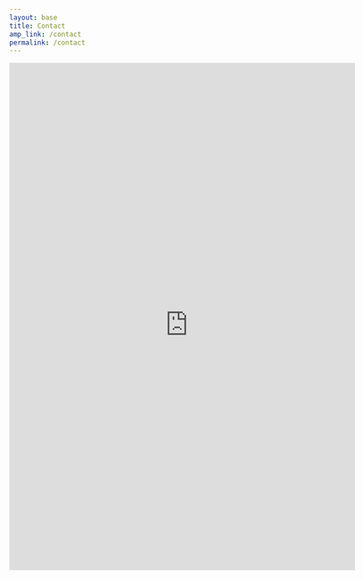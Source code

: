 ```yaml
---
layout: base
title: Contact
amp_link: /contact
permalink: /contact
---
```

<div style="width: 620px; height: 910px; overflow: hidden; margin: 0 auto 20px auto;">
    <iframe src="https://docs.google.com/forms/d/e/1FAIpQLScJAf-isqQqpCPHx6zUnLOpn8V-_JGCOojpVeKGRXQ9d149mw/viewform?embedded=true" width="640" height="939" frameborder="0" marginheight="0" marginwidth="0" scrolling="no">Loading…</iframe>
</div>